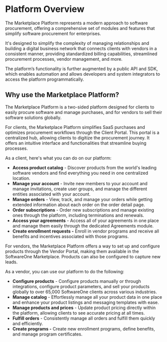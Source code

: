 # Platform Overview

The Marketplace Platform represents a modern approach to software procurement, offering a comprehensive set of modules and features that simplify software procurement for enterprises.

It's designed to simplify the complexity of managing relationships and building a digital business network that connects clients with vendors in a consistent manner, providing standardized billing capabilities, streamlined procurement processes, vendor management, and more.

The platform’s functionality is further augmented by a public API and SDK, which enables automation and allows developers and system integrators to access the platform programmatically.&#x20;

## Why use the Marketplace Platform? <a href="#features" id="features"></a>

The Marketplace Platform is a two-sided platform designed for clients to easily procure software and manage purchases, and for vendors to sell their software solutions globally.&#x20;

For clients, the Marketplace Platform simplifies SaaS purchases and optimizes procurement workflows through the Client Portal. This portal is a centralized hub, allowing clients to digitize the procurement journey. It offers an intuitive interface and functionalities that streamline buying processes.&#x20;

As a client, here's what you can do on our platform:&#x20;

* **Access product catalog** - Discover products from the world's leading software vendors and find everything you need in one centralized location.
* **Manage your account** - Invite new members to your account and manage invitations, create user groups, and manage the different entities associated with your account.
* **Manage orders** - View, track, and manage your orders while getting extended information about each order on the order detail page.
* **Order subscriptions** - Order new subscriptions and manage existing ones through the platform, including terminations and renewals.
* **Access your agreements** - Access all of your agreements in one place and manage them easily through the dedicated Agreements module.
* **Create enrollment requests -** Enroll in vendor programs and receive all benefits and incentives associated with those programs.&#x20;

For vendors, the Marketplace Platform offers a way to set up and configure products through the Vendor Portal, making them available in the SoftwareOne Marketplace. Products can also be configured to capture new leads.

As a vendor, you can use our platform to do the following:

* **Configure products** - Configure products manually or through integrations, configure product parameters, and sell your products globally to over 65,000 SoftwareOne clients across various industries.
* **Manage catalog** - Effortlessly manage all your product data in one place and enhance your product listings and messaging templates with ease.
* **Manage products and prices** - Update product pricing directly within the platform, allowing clients to see accurate pricing at all times.
* **Fulfill orders** - Consistently manage all orders and fulfill them quickly and efficiently.
* **Create programs -** Create new enrollment programs, define benefits, and manage program certificates.
